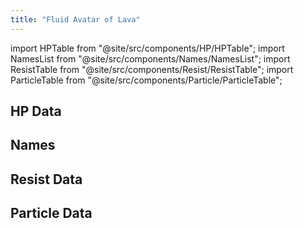 ```yaml
---
title: "Fluid Avatar of Lava"
---
```


import HPTable from "@site/src/components/HP/HPTable";
import NamesList from "@site/src/components/Names/NamesList";
import ResistTable from "@site/src/components/Resist/ResistTable";
import ParticleTable from "@site/src/components/Particle/ParticleTable";

## HP Data

<HPTable item_key="fluidavataroflava" data_src="enemy" />

## Names

<NamesList item_key="fluidavataroflava" data_src="enemy" />

## Resist Data

<ResistTable item_key="fluidavataroflava" data_src="enemy" />

## Particle Data

<ParticleTable item_key="fluidavataroflava" data_src="enemy" />
